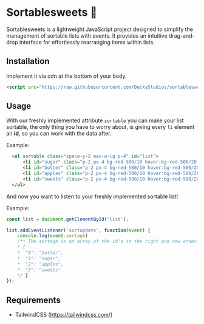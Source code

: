 # Sortablesweets 🍭
Sortablesweets is a lightweight JavaScript project designed to simplify the management of sortable lists with events. It provides an intuitive drag-and-drop interface for effortlessly rearranging items within lists.

## Installation
Implement it via cdn at the bottom of your body.
```html
<script src="https://raw.githubusercontent.com/DuckyStudios/sortablesweets/master/sortablesweets.js"></script>
```

## Usage
With our freshly implemented attribute `sortable` you can make your list sortable, the only thing you have to worry about, is giving every `li` element an **id**, so you can work with the data after.

Example:
```html
  <ul sortable class="space-y-2 max-w-lg p-4" id="list">
      <li id="sugar" class="p-2 px-4 bg-red-500/10 hover:bg-red-500/20 rounded-lg duration-150">Sugar</li>
      <li id="butter" class="p-2 px-4 bg-red-500/10 hover:bg-red-500/20 rounded-lg duration-150">Butter</li>
      <li id="apples" class="p-2 px-4 bg-red-500/10 hover:bg-red-500/20 rounded-lg duration-150">Apples</li>
      <li id="sweets" class="p-2 px-4 bg-red-500/10 hover:bg-red-500/20 rounded-lg duration-150">Sweets</li>
  </ul>
```

And now you want to listen to your freshly implemented sortable list!

Example:
```javascript
const list = document.getElementById('list');

list.addEventListener('sortupdate', function(event) {
    console.log(event.sortage)
    /** The sortage is an array of the id's in the right and new order.
    * {
    *  "0": "butter",
    *  "1": "sugar",
    *  "2": "apples",
    *  "3": "sweets"
    */ }
});
```


## Requirements
- TailwindCSS (https://tailwindcss.com/)
